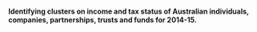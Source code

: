 #### Identifying clusters on income and tax status of Australian individuals, companies, partnerships, trusts and funds for 2014-15.
